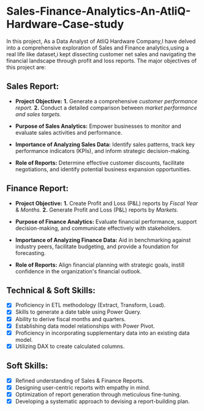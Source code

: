 # Sales-Finance-Analytics-An-AtliQ-Hardware-Case-study

In this project, As a Data Analyst of AtliQ Hardware Company,I have delved into a comprehensive exploration of Sales and Finance analytics,using a real life like dataset,i kept dissecting customer net sales and navigating the financial landscape through profit and loss reports. The major objectives of this project are:

## Sales Report:

- **Project Objective:**
    **1.** Generate a comprehensive _customer performance report._
    **2.** Conduct a detailed comparison between _market performance and sales targets._

- **Purpose of Sales Analytics:** Empower businesses to monitor and evaluate sales activities and performance.

- **Importance of Analyzing Sales Data:** Identify sales patterns, track key performance indicators (KPIs), and inform strategic decision-making.

- **Role of Reports:** Determine effective customer discounts, facilitate negotiations, and identify potential business expansion opportunities.

## Finance Report:

- **Project Objective:**
    **1.** Create Profit and Loss (P&L) reports by _Fiscal Year_ & _Months._
    **2.** Generate Profit and Loss (P&L) reports by _Markets._

- **Purpose of Finance Analytics:** Evaluate financial performance, support decision-making, and communicate effectively with stakeholders.

- **Importance of Analyzing Finance Data:** Aid in benchmarking against industry peers, facilitate budgeting, and provide a foundation for forecasting.

- **Role of Reports:** Align financial planning with strategic goals, instill confidence in the organization's financial outlook.

## Technical & Soft Skills:

- [x] Proficiency in ETL methodology (Extract, Transform, Load).
- [x] Skills to generate a date table using Power Query.
- [x] Ability to derive fiscal months and quarters.
- [x] Establishing data model relationships with Power Pivot.
- [x] Proficiency in incorporating supplementary data into an existing data model.
- [x] Utilizing DAX to create calculated columns.

## Soft Skills:

- [x] Refined understanding of Sales & Finance Reports.
- [x] Designing user-centric reports with empathy in mind.
- [x] Optimization of report generation through meticulous fine-tuning.
- [x] Developing a systematic approach to devising a report-building plan.
